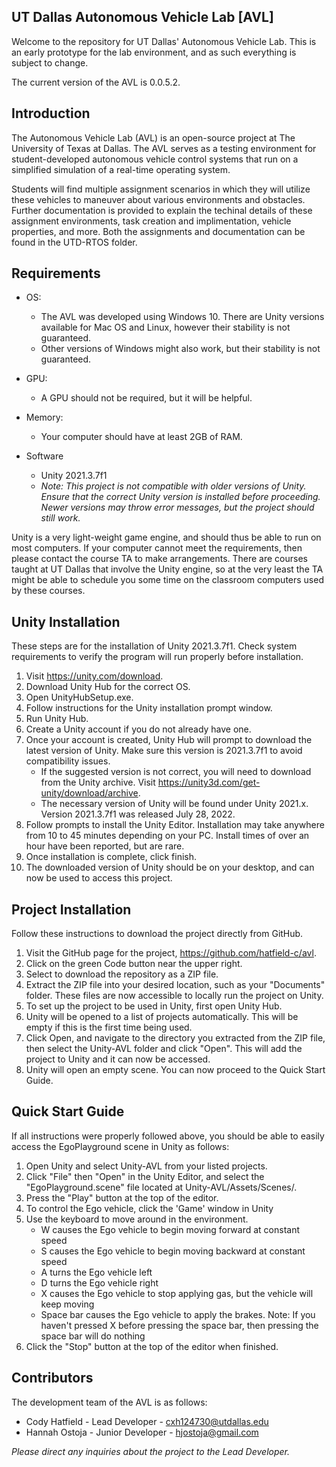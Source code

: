 ## UT Dallas Autonomous Vehicle Lab [AVL]

Welcome to the repository for UT Dallas' Autonomous Vehicle Lab. This is an early prototype for the lab environment, and as such everything is subject to change.

The current version of the AVL is 0.0.5.2.

## Introduction

The Autonomous Vehicle Lab (AVL) is an open-source project at The University of Texas at Dallas. The AVL serves as a testing environment for student-developed autonomous vehicle control systems that run on a simplified simulation of a real-time operating system. 

Students will find multiple assignment scenarios in which they will utilize these vehicles to maneuver about various environments and obstacles. Further documentation is provided to explain the techinal details of these assignment environments, task creation and implimentation, vehicle properties, and more. 
Both the assignments and documentation can be found in the UTD-RTOS folder.


## Requirements

- OS: 
    - The AVL was developed using Windows 10. There are Unity versions available for Mac OS and Linux, however their stability is not guaranteed.
    - Other versions of Windows might also work, but their stability is not guaranteed.

- GPU:
    - A GPU should not be required, but it will be helpful.

- Memory:
    - Your computer should have at least 2GB of RAM.

- Software
    - Unity 2021.3.7f1
    - *Note: This project is not compatible with older versions of Unity. Ensure that the correct Unity version is installed before proceeding. Newer versions may throw error messages, but the project should still work.*

Unity is a very light-weight game engine, and should thus be able to run on most computers. If your computer cannot meet the requirements, then please contact the course TA to make arrangements. There are courses taught at UT Dallas that involve the Unity engine, so at the very least the TA might be able to schedule you some time on the classroom computers used by these courses.

## Unity Installation

These steps are for the installation of Unity 2021.3.7f1. Check system requirements to verify the program will run properly before installation.

1. Visit https://unity.com/download.
2. Download Unity Hub for the correct OS.
3. Open UnityHubSetup.exe.
4. Follow instructions for the Unity installation prompt window.
5. Run Unity Hub.
6. Create a Unity account if you do not already have one.
7. Once your account is created, Unity Hub will prompt to download the latest version of Unity. Make sure this version is 2021.3.7f1 to avoid compatibility issues.
    - If the suggested version is not correct, you will need to download from the Unity archive. Visit https://unity3d.com/get-unity/download/archive.
    - The necessary version of Unity will be found under Unity 2021.x. Version 2021.3.7f1 was released July 28, 2022.
8. Follow prompts to install the Unity Editor. Installation may take anywhere from 10 to 45 minutes depending on your PC. Install times of over an hour have been reported, but are rare.
9. Once installation is complete, click finish.
10. The downloaded version of Unity should be on your desktop, and can now be used to access this project.

## Project Installation

Follow these instructions to download the project directly from GitHub.

1. Visit the GitHub page for the project, https://github.com/hatfield-c/avl.
2. Click on the green Code button near the upper right.
3. Select to download the repository as a ZIP file.
4. Extract the ZIP file into your desired location, such as your "Documents" folder. These files are now accessible to locally run the project on Unity.
5. To set up the project to be used in Unity, first open Unity Hub.
6. Unity will be opened to a list of projects automatically. This will be empty if this is the first time being used. 
7. Click Open, and navigate to the directory you extracted from the ZIP file, then select the Unity-AVL folder and click "Open". This will add the project to Unity and it can now be accessed.
8. Unity will open an empty scene. You can now proceed to the Quick Start Guide.

## Quick Start Guide

If all instructions were properly followed above, you should be able to easily access the EgoPlayground scene in Unity as follows:
1. Open Unity and select Unity-AVL from your listed projects.
2. Click "File" then "Open" in the Unity Editor, and select the "EgoPlayground.scene" file located at Unity-AVL/Assets/Scenes/.
3. Press the "Play" button at the top of the editor.
4. To control the Ego vehicle, click the 'Game' window in Unity
5. Use the keyboard to move around in the environment. 
    - W causes the Ego vehicle to begin moving forward at constant speed 
    - S causes the Ego vehicle to begin moving backward at constant speed
    - A turns the Ego vehicle left
    - D turns the Ego vehicle right
    - X causes the Ego vehicle to stop applying gas, but the vehicle will keep moving
    - Space bar causes the Ego vehicle to apply the brakes. Note: If you haven't pressed X before pressing the space bar, then pressing the space bar will do nothing
6. Click the "Stop" button at the top of the editor when finished.

## Contributors

The development team of the AVL is as follows:
- Cody Hatfield - Lead Developer - cxh124730@utdallas.edu
- Hannah Ostoja - Junior Developer - hjostoja@gmail.com

*Please direct any inquiries about the project to the Lead Developer.*